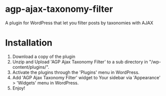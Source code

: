 # agp-ajax-taxonomy-filter

A plugin for WordPress that let you filter posts by taxonomies with AJAX

# Installation

1. Download a copy of the plugin
2. Unzip and Upload 'AGP Ajax Taxonomy Filter' to a sub directory in "/wp-content/plugins/".
3. Activate the plugins through the 'Plugins' menu in WordPress.
4. Add 'AGP Ajax Taxonomy Filter' widget to Your sidebar via 'Appearance' > 'Widgets' menu in WordPress.
5. Enjoy!

